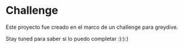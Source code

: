 # Challenge

Este proyecto fue creado en el marco de un challenge para greydive.

Stay tuned para saber si lo puedo completar :):):)
